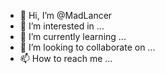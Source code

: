 - 👋 Hi, I’m @MadLancer
- 👀 I’m interested in ...
- 🌱 I’m currently learning ...
- 💞️ I’m looking to collaborate on ...
- 📫 How to reach me ...

<!---
MadLancer/MadLancer is a ✨ special ✨ repository because its `README.md` (this file) appears on your GitHub profile.
You can click the Preview link to take a look at your changes.
--->

